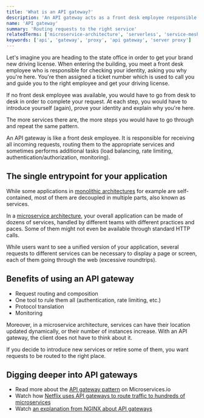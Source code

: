```yaml
---
title: 'What is an API gateway?'
description: 'An API gateway acts as a front desk employee responsible for answering customers requests by asking the relevant underlying services.'
name: 'API gateway'
summary: 'Routing requests to the right service'
relatedTerms: ['microservice-architecture', 'serverless', 'service-mesh']
keywords: ['api', 'gateway', 'proxy', 'api gateway', 'server proxy']
---
```


Let's imagine you are heading to the state office in order to get your brand new driving license. When entering the building, you meet a front desk employee who is responsible for checking your identity, asking you why you're here. You're then assigned a ticket number which is used to call you and guide you to the right employee and get your driving license.

If no front desk employee was available, you would have to go from desk to desk in order to complete your request. At each step, you would have to introduce yourself (again), prove your identity and explain why you're here.

The more services there are, the more steps you would have to go through and repeat the same pattern.

An API gateway is like a front desk employee. It is responsible for receiving all incoming requests, routing them to the appropriate services and sometimes performs additional tasks (load balancing, rate limiting, authentication/authorization, monitoring).

## The single entrypoint for your application

While some applications in [monolithic architectures](#monolith-architecture 'What is a monolithic architecture?') for example are self-contained, most of them are decoupled in multiple parts, also known as services.

In a [microservice architecture](#microservice-architecture 'What is a microservice architecture?'), your overall application can be made of dozens of services, handled by different teams with different practices and paces. Some of them might not even be available through standard HTTP calls.

While users want to see a unified version of your application, several requests to different services can be necessary to display a page or screen, each of them going through the web (excessive roundtrips).

## Benefits of using an API gateway

- Request routing and composition
- One tool to rule them all (authentication, rate limiting, etc.)
- Protocol translation
- Monitoring

Moreover, in a microservice architecture, services can have their location updated dynamically, or their number of instances increase. With an API gateway, the client does not have to think about it.

If you decide to introduce new services or retire some of them, you want requests to be routed to the right place.

## Digging deeper into API gateways

- Read more about the [API gateway pattern](https://microservices.io/patterns/apigateway.html) on Microservices.io
- Watch how [Netflix uses API gateways to route traffic to hundreds of microservices](https://youtu.be/CZ3wIuvmHeM?t=1046)
- Watch [an explanation from NGINX about API gateways](https://www.youtube.com/watch?v=hYgP0cBORVg)
